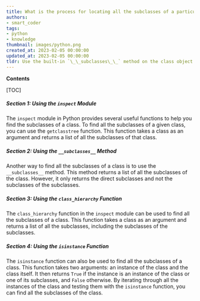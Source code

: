 ```yaml
---
title: What is the process for locating all the subclasses of a particular class?
authors:
- smart_coder
tags:
- python
- knowledge
thumbnail: images/python.png
created_at: 2023-02-05 00:00:00
updated_at: 2023-02-05 00:00:00
tldr: Use the built-in `\_\_subclasses\_\_` method on the class object to find all subclasses of a class given its name in Python.
---
```


**Contents**

[TOC]

##### Section 1: Using the `inspect` Module

The `inspect` module in Python provides several useful functions to help you find the subclasses of a class. To find all the subclasses of a given class, you can use the `getclasstree` function. This function takes a class as an argument and returns a list of all the subclasses of that class.

##### Section 2: Using the `__subclasses__` Method

Another way to find all the subclasses of a class is to use the `__subclasses__` method. This method returns a list of all the subclasses of the class. However, it only returns the direct subclasses and not the subclasses of the subclasses.

##### Section 3: Using the `class_hierarchy` Function

The `class_hierarchy` function in the `inspect` module can be used to find all the subclasses of a class. This function takes a class as an argument and returns a list of all the subclasses, including the subclasses of the subclasses.

##### Section 4: Using the `isinstance` Function

The `isinstance` function can also be used to find all the subclasses of a class. This function takes two arguments: an instance of the class and the class itself. It then returns `True` if the instance is an instance of the class or one of its subclasses, and `False` otherwise. By iterating through all the instances of the class and testing them with the `isinstance` function, you can find all the subclasses of the class.
